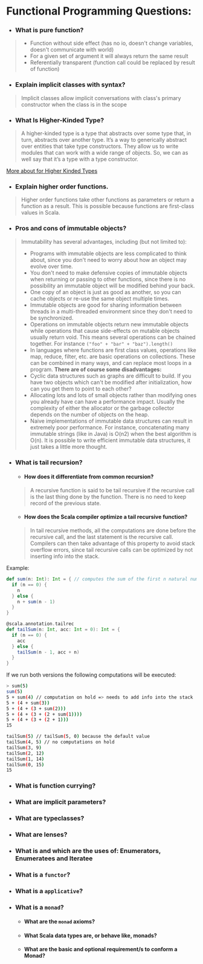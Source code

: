 # Functional Programming Questions:

* ### What is pure function?

> - Function without side effect (has no io, doesn't change variables, doesn't communicate with world)
> - For a given set of argument it will always return the same result
> - Referentially transparent (function call could be replaced by result of function)

* ### Explain implicit classes with syntax?

> Implicit classes allow implicit conversations with class's primary constructor when the class is in the scope

* ### What Is Higher-Kinded Type?

> A higher-kinded type is a type that abstracts over some type that, in turn, abstracts over another type. It’s a way to generically abstract over entities that take type constructors. They allow us to write modules that can work with a wide range of objects. So, we can as well say that it’s a type with a type constructor.

[More about for Higher Kinded Types](help/hkt.md)

* ### Explain higher order functions.

> Higher order functions take other functions as parameters or return a function as a result. This is possible because functions are first-class values in Scala.

* ### Pros and cons of immutable objects?

> Immutability has several advantages, including (but not limited to):
> - Programs with immutable objects are less complicated to think about, since you don't need to worry about how an object may evolve over time.
> - You don't need to make defensive copies of immutable objects when returning or passing to other functions, since there is no possibility an immutable object will be modified behind your back.
> - One copy of an object is just as good as another, so you can cache objects or re-use the same object multiple times.
> - Immutable objects are good for sharing information between threads in a multi-threaded environment since they don't need to be synchronized.
> - Operations on immutable objects return new immutable objects while operations that cause side-effects on mutable objects usually return void. This means several operations can be chained together. For instance ```("foo" + "bar" + "baz").length()```
> - In languages where functions are first class values, operations like map, reduce, filter, etc. are basic operations on collections. These can be combined in many ways, and can replace most loops in a program.
> **There are of course some disadvantages:**
> - Cyclic data structures such as graphs are difficult to build. If you have two objects which can't be modified after initialization, how can you get them to point to each other?
> - Allocating lots and lots of small objects rather than modifying ones you already have can have a performance impact. Usually the complexity of either the allocator or the garbage collector depends on the number of objects on the heap.
> - Naive implementations of immutable data structures can result in extremely poor performance. For instance, concatenating many immutable strings (like in Java) is O(n2) when the best algorithm is O(n). It is possible to write efficient immutable data structures, it just takes a little more thought.

* ### What is tail recursion?
    * #### How does it differentiate from common recursion?
  > A recursive function is said to be tail recursive if the recursive call is the last thing done by the function. There is no need to keep record of the previous state.
    * #### How does the Scala compiler optimize a tail recursive function?
  > In tail recursive methods, all the computations are done before the recursive call, and the last statement is the recursive call. Compilers can then take advantage of this property to avoid stack overflow errors, since tail recursive calls can be optimized by not inserting info into the stack.

Example:

```scala
def sum(n: Int): Int = { // computes the sum of the first n natural numbers
  if (n == 0) {
    n
  } else {
    n + sum(n - 1)
  }
}

@scala.annotation.tailrec
def tailSum(n: Int, acc: Int = 0): Int = {
  if (n == 0) {
    acc
  } else {
    tailSum(n - 1, acc + n)
  }
}
```

If we run both versions the following computations will be executed:

```bash
> sum(5)
sum(5)
5 + sum(4) // computation on hold => needs to add info into the stack
5 + (4 + sum(3))
5 + (4 + (3 + sum(2)))
5 + (4 + (3 + (2 + sum(1))))
5 + (4 + (3 + (2 + 1)))
15

tailSum(5) // tailSum(5, 0) because the default value
tailSum(4, 5) // no computations on hold
tailSum(3, 9)
tailSum(2, 12)
tailSum(1, 14)
tailSum(0, 15)
15
```

* ### What is function currying?
* ### What are implicit parameters?
* ### What are typeclasses?
* ### What are lenses?
* ### What is and which are the uses of: Enumerators, Enumeratees and Iteratee
* ### What is a `functor`?
* ### What is a `applicative`?
* ### What is a `monad`?
    * #### What are the `monad` axioms?
    * #### What Scala data types are, or behave like, monads?
    * #### What are the basic and optional requirement/s to conform a Monad?
